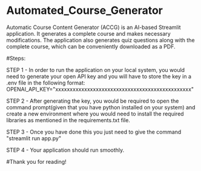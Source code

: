 # Automated_Course_Generator
Automatic Course Content Generator (ACCG) is an AI-based Streamlit application. It generates a complete course and makes necessary modifications. The application also generates quiz questions along with the complete course, which can be conveniently downloaded as a PDF. 

#Steps:

STEP 1 - In order to run the application on your local system, you would need to generate your open API key and you will have to store the key in a .env file in the following format:
OPENAI_API_KEY="xxxxxxxxxxxxxxxxxxxxxxxxxxxxxxxxxxxxxxxxxxxxxxx"

STEP 2 - After generating the key, you would be required to open the command prompt(given that you have python installed on your system) and create a new environment where you would need to install the required libraries as mentioned in the requirements.txt file.

STEP 3 - Once you have done this you just need to give the command "streamlit run app.py"

STEP 4 - Your application should run smoothly.

#Thank you for reading!
